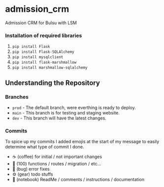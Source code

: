 # admission_crm
 Admission CRM for Bulsu with LSM


### Installation of required libraries
 1. `pip install Flask`
 2. `pip install Flask-SQLAlchemy`
 3. `pip install mysqlclient`
 4. `pip install flask-marshmallow`
 5. `pip install marshmallow-sqlalchemy`

## Understanding the Repository
### Branches
- `prod` - The default branch, were everthing is ready to deploy.
- `main` - This branch is for testing and staging website.
- `dev` - This branch will have the latest changes.
### Commits
To spice up my commits I added emojis at the start of my message to easily determine what type of commit I done.
- ☕️ (coffee) for initial / not important changes
- 💯 (100) functions / routes / migration / etc...
- 🐛 (bug) error fixes
- ⚙️ (gear) todo stuffs
- 📓 (notebook) ReadMe / comments / instructions / documentation